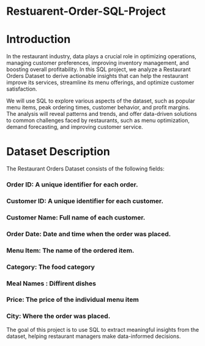 # Restuarent-Order-SQL-Project

# Introduction
In the restaurant industry, data plays a crucial role in optimizing operations, managing customer preferences, improving inventory management, and boosting overall profitability. In this SQL project, we analyze a Restaurant Orders Dataset to derive actionable insights that can help the restaurant improve its services, streamline its menu offerings, and optimize customer satisfaction.

We will use SQL to explore various aspects of the dataset, such as popular menu items, peak ordering times, customer behavior, and profit margins. The analysis will reveal patterns and trends, and offer data-driven solutions to common challenges faced by restaurants, such as menu optimization, demand forecasting, and improving customer service.

# Dataset Description
The Restaurant Orders Dataset consists of the following fields:

### Order ID: A unique identifier for each order.
### Customer ID: A unique identifier for each customer.
### Customer Name: Full name of each customer.
### Order Date: Date and time when the order was placed.
### Menu Item: The name of the ordered item.
### Category: The food category 
### Meal Names : Diffirent dishes
### Price: The price of the individual menu item
### City: Where the order was placed.

The goal of this project is to use SQL to extract meaningful insights from the dataset, helping restaurant managers make data-informed decisions.
